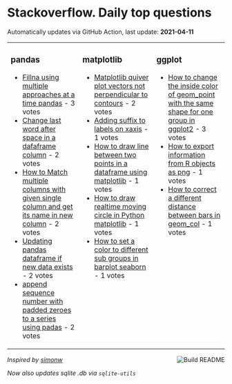 # Stackoverflow. Daily top questions 

Automatically updates via GitHub Action, last update: **<!-- date starts -->2021-04-11<!-- date ends -->**


<table><tr><td valign="top" width="33%">

### pandas
<!-- pandas starts -->
* [Fillna using multiple approaches at a time  pandas](https://stackoverflow.com/questions/67044877/fillna-using-multiple-approaches-at-a-time-pandas) - 3 votes
* [Change last word after space in a dafaframe column](https://stackoverflow.com/questions/67041984/change-last-word-after-space-in-a-dafaframe-column) - 2 votes
* [How to Match multiple columns with given single column and get its name in new column](https://stackoverflow.com/questions/67043612/how-to-match-multiple-columns-with-given-single-column-and-get-its-name-in-new-c) - 2 votes
* [Updating pandas dataframe if new data exists](https://stackoverflow.com/questions/67041511/updating-pandas-dataframe-if-new-data-exists) - 2 votes
* [append sequence number with padded zeroes to a series using padas](https://stackoverflow.com/questions/67042817/append-sequence-number-with-padded-zeroes-to-a-series-using-padas) - 2 votes
<!-- pandas ends -->
</td><td valign="top" width="34%">


### matplotlib
<!-- matplotlib starts -->
* [Matplotlib quiver plot vectors not perpendicular to contours](https://stackoverflow.com/questions/67046389/matplotlib-quiver-plot-vectors-not-perpendicular-to-contours) - 2 votes
* [Adding suffix to labels on xaxis](https://stackoverflow.com/questions/67047808/adding-suffix-to-labels-on-x-axis) - 1 votes
* [How to draw line between two points in a dataframe using matplotlib](https://stackoverflow.com/questions/67047670/how-to-draw-line-between-two-points-in-a-dataframe-using-matplotlib) - 1 votes
* [How to draw realtime moving circle in Python matplotlib](https://stackoverflow.com/questions/67043820/how-to-draw-real-time-moving-circle-in-python-matplotlib) - 1 votes
* [How to set a color to different sub groups in barplot seaborn](https://stackoverflow.com/questions/67042382/how-to-set-a-color-to-different-sub-groups-in-barplot-seaborn) - 1 votes
<!-- matplotlib ends -->
</td><td valign="top" width="34%">


### ggplot
<!-- ggplot2 starts -->
* [How to change the inside color of geom_point with the same shape for one group in ggplot2](https://stackoverflow.com/questions/67047077/how-to-change-the-inside-color-of-geom-point-with-the-same-shape-for-one-group-i) - 3 votes
* [How to export information from R objects as png](https://stackoverflow.com/questions/67042357/how-to-export-information-from-r-objects-as-png) - 1 votes
* [How to correct a different distance between bars in geom_col](https://stackoverflow.com/questions/67045553/how-to-correct-a-different-distance-between-bars-in-geom-col) - 1 votes
<!-- ggplot2 ends -->
</td></tr></table>

<a href="https://github.com/hp0404/hp0404/actions"><img src="https://github.com/hp0404/hp0404/workflows/Build%20README/badge.svg" align="right" alt="Build README"></a> <p>*Inspired by  [simonw](https://github.com/simonw/simonw)*</p> <p> *Now also updates sqlite .db via `sqlite-utils`* </p>
